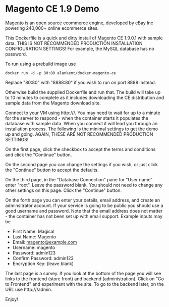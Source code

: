 # Magento CE 1.9 Demo

[Magento](http://magento.com/) is an open source ecommerce engine,
developed by eBay Inc powering 240,000+ online ecommerce sites.

This Dockerfile is a quick and dirty install of Magento CE 1.9.0.1
with sample data. THIS IS NOT RECOMMENDED PRODUCTION INSTALLATION
CONFIGURATION SETTINGS! For example, the MySQL database has no
password.

To run using a prebuild image use

    docker run -d -p 80:80 alankent/docker-magento-ce

Replace "80:80" with "8888:80" if you wish to run on port 8888 instead.

Otherwise build the supplied Dockerfile and run that. The build will
take up to 10 minutes to complete as it includes downloading the CE 
distribution and sample data from the Magento download site.

Connect to your VM using http://<yourhostname>/. You may need to wait for
up to a minute for the server to respond - when the container starts it
populates the database with sample data.  When you connect it will lead you
through an installation process. The following is the minimal settings to get
the demo up and going. AGAIN, THESE ARE NOT RECOMMENDED PRODUCTION SETTINGS!

On the first page, click the checkbox to accept the terms and conditions
and click the "Continue" button.

On the second page you can change the settings if you wish, or just click the
"Continue" button to accept the defaults.

On the third page, in the "Database Connection" pane for "User name" enter
"root". Leave the password blank. You should not need to change any other
settings on this page. Click the "Continue" button.

On the forth page you can enter your details, email address, and create an
adminsitrator account. If your service is going to be public you should
use a good username and password. Note that the email address does not
matter - the container has not been set up with email support. Example
inputs may be

* First Name: Magical
* Last Name: Magento
* Email: magento@example.com
* Username: magento
* Password: admin123
* Confirm Password: admin123
* Encryption Key: (leave blank)

The last page is a survey. If you look at the bottom of the page you will see
links to the frontend (store front) and backend (administration). Click on
"Go to Frontend" and experiment with the site. To go to the backend later,
on the URL use http://<yourhostname>/admin.

Enjoy!
